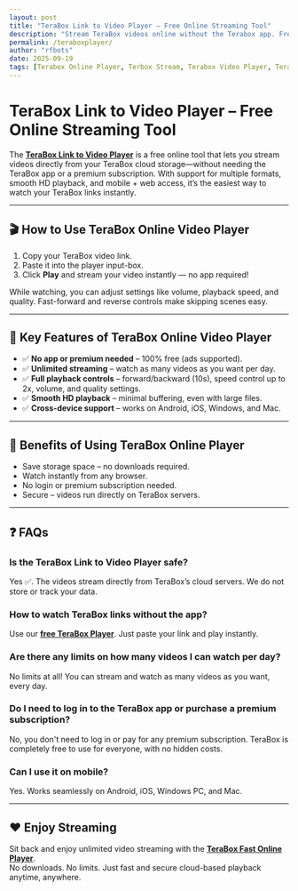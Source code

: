 ```yaml
---
layout: post
title: "TeraBox Link to Video Player – Free Online Streaming Tool"
description: "Stream TeraBox videos online without the Terabox app. Free TeraBox video player with unlimited playback and HD support."
permalink: /teraboxplayer/
author: "rfbots"
date: 2025-09-19
tags: [Terabox Online Player, Terbox Stream, Terabox Video Player, Terabox DL, Terabo Video Player Online, Terabox Watch, Terabox Online Video Player, Terabox Play]
---
```


# TeraBox Link to Video Player – Free Online Streaming Tool

The **[TeraBox Link to Video Player](https://teraboxplyr.blogspot.com)** is a free online tool that lets you stream videos directly from your TeraBox cloud storage—without needing the TeraBox app or a premium subscription. With support for multiple formats, smooth HD playback, and mobile + web access, it’s the easiest way to watch your TeraBox links instantly.

---

## 🎬 How to Use TeraBox Online Video Player
1. Copy your TeraBox video link.  
2. Paste it into the player input-box.  
3. Click **Play** and stream your video instantly — no app required!  

While watching, you can adjust settings like volume, playback speed, and quality. Fast-forward and reverse controls make skipping scenes easy.

---

## 🔑 Key Features of TeraBox Online Video Player
- ✅ **No app or premium needed** – 100% free (ads supported).  
- ✅ **Unlimited streaming** – watch as many videos as you want per day.  
- ✅ **Full playback controls** – forward/backward (10s), speed control up to 2x, volume, and quality settings.  
- ✅ **Smooth HD playback** – minimal buffering, even with large files.  
- ✅ **Cross-device support** – works on Android, iOS, Windows, and Mac.  

---

## 🌟 Benefits of Using TeraBox Online Player
- Save storage space – no downloads required.  
- Watch instantly from any browser.  
- No login or premium subscription needed.  
- Secure – videos run directly on TeraBox servers.  

---

## ❓ FAQs

### Is the TeraBox Link to Video Player safe?
Yes ✅. The videos stream directly from TeraBox’s cloud servers. We do not store or track your data.

### How to watch TeraBox links without the app?
Use our **[free TeraBox Player](https://teraboxplyr.blogspot.com)**. Just paste your link and play instantly.

### Are there any limits on how many videos I can watch per day?
No limits at all! You can stream and watch as many videos as you want, every day.

### Do I need to log in to the TeraBox app or purchase a premium subscription?
No, you don't need to log in or pay for any premium subscription. TeraBox is completely free to use for everyone, with no hidden costs.

### Can I use it on mobile?
Yes. Works seamlessly on Android, iOS, Windows PC, and Mac.  

---

## ❤️ Enjoy Streaming
Sit back and enjoy unlimited video streaming with the **[TeraBox Fast Online Player](https://teraboxplyr.blogspot.com)**.  
No downloads. No limits. Just fast and secure cloud-based playback anytime, anywhere.
